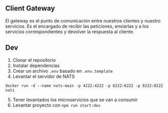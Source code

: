 ## Client Gateway

El gateway es el punto de comunicación entre nuestros clientes y nuestro servicios. Es el encargado de recibir las peticiones, enviarlas y a los servicios correspondientes y devolver la respuesta al cliente.

## Dev

1. Clonar el repositorio
2. Instalar dependencias
3. Crear un archivo `.env` basado en `.env.template`
4. Levantar el servidor de NATS
```
docker run -d --name nats-main -p 4222:4222 -p 6222:6222 -p 8222:8222 nats
```
5. Tener levantados los microservicios que se van a consumir
6. Levantar proyecto con `npm run start:dev` 



